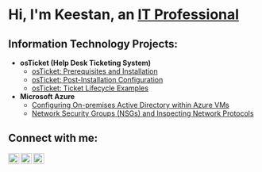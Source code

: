 <h1>Hi, I'm Keestan, an <a href="https://linkedin.com/in/keestanwynn">IT Professional</a></h1>

<h2> Information Technology Projects:</h2>

- <b>osTicket (Help Desk Ticketing System)</b>
  - [osTicket: Prerequisites and Installation](https://github.com/keestanwynn/osticket-prereqs)
  - [osTicket: Post-Installation Configuration](https://github.com/keestanwynn/post-install-config)
  - [osTicket: Ticket Lifecycle Examples](https://github.com/keestanwynn/ticket-lifecycle)
- <b>Microsoft Azure</b>
  - [Configuring On-premises Active Directory within Azure VMs](https://github.com/keestanwynn/configure-ad)
  - [Network Security Groups (NSGs) and Inspecting Network Protocols](https://github.com/keestanwynn/azure-network-protocols)

<h2> Connect with me:</h2>

[<img align="left" alt="Josh | Twitter" width="22px" src="https://cdn.jsdelivr.net/npm/simple-icons@v3/icons/twitter.svg" />][twitter]
[<img align="left" alt="Josh | LinkedIn" width="22px" src="https://cdn.jsdelivr.net/npm/simple-icons@v3/icons/linkedin.svg" />][linkedin]
[<img align="left" alt="Josh | Instagram" width="22px" src="https://cdn.jsdelivr.net/npm/simple-icons@v3/icons/instagram.svg" />][instagram]

[twitter]: https://twitter.com/Josh
[instagram]: https://www.instagram.com/Josh
[linkedin]: https://linkedin.com/in/keestanwynn
